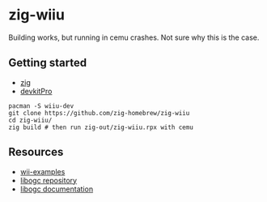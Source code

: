 # zig-wiiu

Building works, but running in cemu crashes. Not sure why this is the case.

## Getting started

- [zig](https://ziglang.org/download/)
- [devkitPro](https://devkitpro.org/wiki/Getting_Started)

```
pacman -S wiiu-dev
git clone https://github.com/zig-homebrew/zig-wiiu
cd zig-wiiu/
zig build # then run zig-out/zig-wiiu.rpx with cemu
```

## Resources

- [wii-examples](https://github.com/devkitPro/wii-examples)
- [libogc repository](https://github.com/devkitPro/libogc)
- [libogc documentation](https://libogc.devkitpro.org/files.html)
